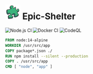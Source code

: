 # ![Grafana Screenshot](public/favicon.ico) Epic-Shelter 


![Node.js CI](https://github.com/Vizzyy/epic-shelter/workflows/Node.js%20CI/badge.svg?branch=master)
![Docker CI](https://github.com/vizzyy-org/epic-shelter/workflows/Docker%20CI/badge.svg?branch=master) 
![CodeQL](https://github.com/vizzyy-org/epic-shelter/workflows/CodeQL/badge.svg?branch=master) 

```dockerfile
FROM node:14-alpine
WORKDIR /usr/src/app
COPY package*.json ./
RUN npm install --silent --production
COPY . /usr/src/app
CMD [ "node", "app" ]
```
